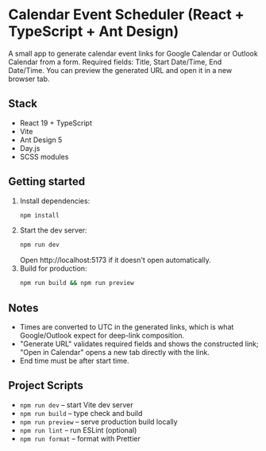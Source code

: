 # Calendar Event Scheduler (React + TypeScript + Ant Design)

A small app to generate calendar event links for Google Calendar or Outlook Calendar from a form. Required fields: Title, Start Date/Time, End Date/Time. You can preview the generated URL and open it in a new browser tab.

## Stack
- React 19 + TypeScript
- Vite
- Ant Design 5
- Day.js
- SCSS modules

## Getting started
1. Install dependencies:
   ```bash
   npm install
   ```
2. Start the dev server:
   ```bash
   npm run dev
   ```
   Open http://localhost:5173 if it doesn't open automatically.
3. Build for production:
   ```bash
   npm run build && npm run preview
   ```

## Notes
- Times are converted to UTC in the generated links, which is what Google/Outlook expect for deep-link composition.
- "Generate URL" validates required fields and shows the constructed link; "Open in Calendar" opens a new tab directly with the link.
- End time must be after start time.

## Project Scripts
- `npm run dev` – start Vite dev server
- `npm run build` – type check and build
- `npm run preview` – serve production build locally
- `npm run lint` – run ESLint (optional)
- `npm run format` – format with Prettier

